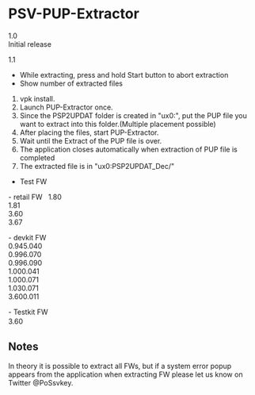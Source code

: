# PSV-PUP-Extractor  
  
  
1.0  
Initial release  
  
1.1  
+ While extracting, press and hold Start button to abort extraction  
+ Show number of extracted files  
  
  
1. vpk install.  
2. Launch PUP-Extractor once.  
3. Since the PSP2UPDAT folder is created in "ux0:", put the PUP file you want to extract into this folder.(Multiple placement possible)  
4. After placing the files, start PUP-Extractor.  
5. Wait until the Extract of the PUP file is over.  
6. The application closes automatically when extraction of PUP file is completed  
7. The extracted file is in "ux0:PSP2UPDAT_Dec/"  
  
  
- Test FW

\- retail FW  
1.80  
1.81  
3.60  
3.67  

\- devkit FW  
0.945.040  
0.996.070  
0.996.090  
1.000.041  
1.000.071  
1.030.071  
3.600.011  

\- Testkit FW  
3.60  
　　
  
  
## Notes  
  
In theory it is possible to extract all FWs, but if a system error popup appears from the application when extracting FW please let us know on Twitter @PoSsvkey.
